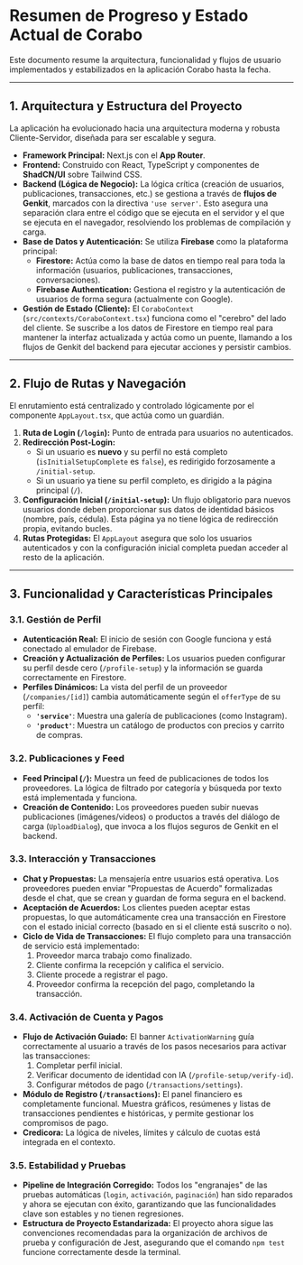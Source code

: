 # Resumen de Progreso y Estado Actual de Corabo

Este documento resume la arquitectura, funcionalidad y flujos de usuario implementados y estabilizados en la aplicación Corabo hasta la fecha.

---

## 1. Arquitectura y Estructura del Proyecto

La aplicación ha evolucionado hacia una arquitectura moderna y robusta Cliente-Servidor, diseñada para ser escalable y segura.

-   **Framework Principal:** Next.js con el **App Router**.
-   **Frontend:** Construido con React, TypeScript y componentes de **ShadCN/UI** sobre Tailwind CSS.
-   **Backend (Lógica de Negocio):** La lógica crítica (creación de usuarios, publicaciones, transacciones, etc.) se gestiona a través de **flujos de Genkit**, marcados con la directiva `'use server'`. Esto asegura una separación clara entre el código que se ejecuta en el servidor y el que se ejecuta en el navegador, resolviendo los problemas de compilación y carga.
-   **Base de Datos y Autenticación:** Se utiliza **Firebase** como la plataforma principal:
    -   **Firestore:** Actúa como la base de datos en tiempo real para toda la información (usuarios, publicaciones, transacciones, conversaciones).
    -   **Firebase Authentication:** Gestiona el registro y la autenticación de usuarios de forma segura (actualmente con Google).
-   **Gestión de Estado (Cliente):** El `CoraboContext` (`src/contexts/CoraboContext.tsx`) funciona como el "cerebro" del lado del cliente. Se suscribe a los datos de Firestore en tiempo real para mantener la interfaz actualizada y actúa como un puente, llamando a los flujos de Genkit del backend para ejecutar acciones y persistir cambios.

---

## 2. Flujo de Rutas y Navegación

El enrutamiento está centralizado y controlado lógicamente por el componente `AppLayout.tsx`, que actúa como un guardián.

1.  **Ruta de Login (`/login`):** Punto de entrada para usuarios no autenticados.
2.  **Redirección Post-Login:**
    -   Si un usuario es **nuevo** y su perfil no está completo (`isInitialSetupComplete` es `false`), es redirigido forzosamente a `/initial-setup`.
    -   Si un usuario ya tiene su perfil completo, es dirigido a la página principal (`/`).
3.  **Configuración Inicial (`/initial-setup`):** Un flujo obligatorio para nuevos usuarios donde deben proporcionar sus datos de identidad básicos (nombre, país, cédula). Esta página ya no tiene lógica de redirección propia, evitando bucles.
4.  **Rutas Protegidas:** El `AppLayout` asegura que solo los usuarios autenticados y con la configuración inicial completa puedan acceder al resto de la aplicación.

---

## 3. Funcionalidad y Características Principales

### 3.1. Gestión de Perfil
-   **Autenticación Real:** El inicio de sesión con Google funciona y está conectado al emulador de Firebase.
-   **Creación y Actualización de Perfiles:** Los usuarios pueden configurar su perfil desde cero (`/profile-setup`) y la información se guarda correctamente en Firestore.
-   **Perfiles Dinámicos:** La vista del perfil de un proveedor (`/companies/[id]`) cambia automáticamente según el `offerType` de su perfil:
    -   **`'service'`**: Muestra una galería de publicaciones (como Instagram).
    -   **`'product'`**: Muestra un catálogo de productos con precios y carrito de compras.

### 3.2. Publicaciones y Feed
-   **Feed Principal (`/`):** Muestra un feed de publicaciones de todos los proveedores. La lógica de filtrado por categoría y búsqueda por texto está implementada y funciona.
-   **Creación de Contenido:** Los proveedores pueden subir nuevas publicaciones (imágenes/videos) o productos a través del diálogo de carga (`UploadDialog`), que invoca a los flujos seguros de Genkit en el backend.

### 3.3. Interacción y Transacciones
-   **Chat y Propuestas:** La mensajería entre usuarios está operativa. Los proveedores pueden enviar "Propuestas de Acuerdo" formalizadas desde el chat, que se crean y guardan de forma segura en el backend.
-   **Aceptación de Acuerdos:** Los clientes pueden aceptar estas propuestas, lo que automáticamente crea una transacción en Firestore con el estado inicial correcto (basado en si el cliente está suscrito o no).
-   **Ciclo de Vida de Transacciones:** El flujo completo para una transacción de servicio está implementado:
    1.  Proveedor marca trabajo como finalizado.
    2.  Cliente confirma la recepción y califica el servicio.
    3.  Cliente procede a registrar el pago.
    4.  Proveedor confirma la recepción del pago, completando la transacción.

### 3.4. Activación de Cuenta y Pagos
-   **Flujo de Activación Guiado:** El banner `ActivationWarning` guía correctamente al usuario a través de los pasos necesarios para activar las transacciones:
    1.  Completar perfil inicial.
    2.  Verificar documento de identidad con IA (`/profile-setup/verify-id`).
    3.  Configurar métodos de pago (`/transactions/settings`).
-   **Módulo de Registro (`/transactions`):** El panel financiero es completamente funcional. Muestra gráficos, resúmenes y listas de transacciones pendientes e históricas, y permite gestionar los compromisos de pago.
-   **Credicora:** La lógica de niveles, límites y cálculo de cuotas está integrada en el contexto.

### 3.5. Estabilidad y Pruebas
-   **Pipeline de Integración Corregido:** Todos los "engranajes" de las pruebas automáticas (`login`, `activación`, `paginación`) han sido reparados y ahora se ejecutan con éxito, garantizando que las funcionalidades clave son estables y no tienen regresiones.
-   **Estructura de Proyecto Estandarizada:** El proyecto ahora sigue las convenciones recomendadas para la organización de archivos de prueba y configuración de Jest, asegurando que el comando `npm test` funcione correctamente desde la terminal.
